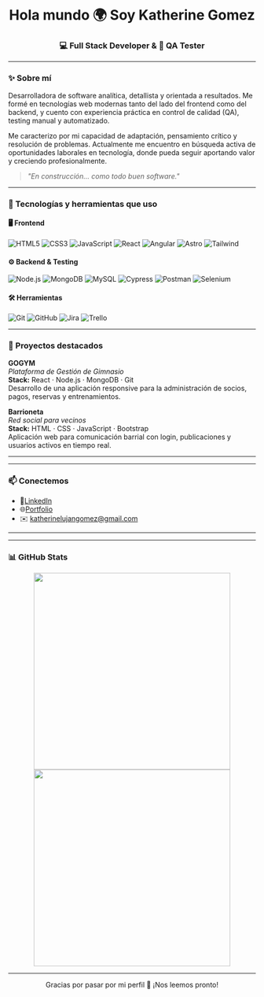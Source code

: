 <h1 align="center">Hola mundo 🌍 Soy Katherine Gomez</h1>
<h3 align="center">💻 Full Stack Developer & 🧪 QA Tester </h3>

---

### ✨ Sobre mí

Desarrolladora de software analítica, detallista y orientada a resultados. Me formé en tecnologías web modernas tanto del lado del frontend como del backend, y cuento con experiencia práctica en control de calidad (QA), testing manual y automatizado.

Me caracterizo por mi capacidad de adaptación, pensamiento crítico y resolución de problemas. Actualmente me encuentro en búsqueda activa de oportunidades laborales en tecnología, donde pueda seguir aportando valor y creciendo profesionalmente.


> *"En construcción… como todo buen software."*

---

### 🔧 Tecnologías y herramientas que uso

#### 🖥️ Frontend
![HTML5](https://img.shields.io/badge/-HTML5-E34F26?logo=html5&logoColor=white&style=flat)
![CSS3](https://img.shields.io/badge/-CSS3-1572B6?logo=css3&logoColor=white&style=flat)
![JavaScript](https://img.shields.io/badge/-JavaScript-F7DF1E?logo=javascript&logoColor=black&style=flat)
![React](https://img.shields.io/badge/-React-61DAFB?logo=react&logoColor=black&style=flat)
![Angular](https://img.shields.io/badge/-Angular-DD0031?logo=angular&logoColor=white&style=flat)
![Astro](https://img.shields.io/badge/-Astro-000000?logo=astro&logoColor=white&style=flat)
![Tailwind](https://img.shields.io/badge/-TailwindCSS-38B2AC?logo=tailwindcss&logoColor=white&style=flat)

#### ⚙️ Backend & Testing
![Node.js](https://img.shields.io/badge/-Node.js-339933?logo=node.js&logoColor=white&style=flat)
![MongoDB](https://img.shields.io/badge/-MongoDB-47A248?logo=mongodb&logoColor=white&style=flat)
![MySQL](https://img.shields.io/badge/-MySQL-4479A1?logo=mysql&logoColor=white&style=flat)
![Cypress](https://img.shields.io/badge/-Cypress-17202C?logo=cypress&logoColor=white&style=flat)
![Postman](https://img.shields.io/badge/-Postman-FF6C37?logo=postman&logoColor=white&style=flat)
![Selenium](https://img.shields.io/badge/-Selenium-43B02A?logo=selenium&logoColor=white&style=flat)

#### 🛠️ Herramientas
![Git](https://img.shields.io/badge/-Git-F05032?logo=git&logoColor=white&style=flat)
![GitHub](https://img.shields.io/badge/-GitHub-181717?logo=github&logoColor=white&style=flat)
![Jira](https://img.shields.io/badge/-Jira-0052CC?logo=jira&logoColor=white&style=flat)
![Trello](https://img.shields.io/badge/-Trello-0052CC?logo=trello&logoColor=white&style=flat)

---

### 🧩 Proyectos destacados

**GOGYM**  
_Plataforma de Gestión de Gimnasio_  
**Stack:** React · Node.js · MongoDB · Git  
Desarrollo de una aplicación responsive para la administración de socios, pagos, reservas y entrenamientos.

**Barrioneta**  
_Red social para vecinos_  
**Stack:** HTML · CSS · JavaScript · Bootstrap  
Aplicación web para comunicación barrial con login, publicaciones y usuarios activos en tiempo real.

---

---
### 📫 Conectemos

- 💼[LinkedIn](https://www.linkedin.com/in/katherinelujangomez/)
- 🌐[Portfolio](https://portfoliokatherinegomez.netlify.app/)
- ✉️ katherinelujangomez@gmail.com
  
---

---
### 📊 GitHub Stats

<p align="center">
  <img src="https://github-readme-stats.vercel.app/api?username=KLGomez&show_icons=true&theme=radical" width="400"/>
  <img src="https://github-readme-stats.vercel.app/api/top-langs/?username=KLGomez&layout=compact&theme=radical" width="400"/>
</p>

---

<p align="center">Gracias por pasar por mi perfil 💖 ¡Nos leemos pronto!</p>
